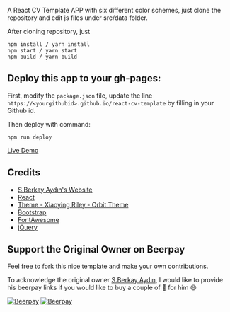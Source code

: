 A React CV Template APP with six different color schemes, just clone the repository and edit js files under src/data folder.

After cloning repository, just
```
npm install / yarn install
npm start / yarn start
npm build / yarn build
```

## Deploy this app to your gh-pages:

First, modify the `package.json` file, update the line `https://<yourgithubid>.github.io/react-cv-template` by filling in your Github id.
 
Then deploy with command:
```
npm run deploy
```

[Live Demo](https://ysonggit.github.io/react-cv-template)

## Credits
- [S.Berkay Aydın's Website](http://sbaydin.com/)
- [React](https://facebook.github.io/react/)
- [Theme - Xiaoying Riley - Orbit Theme](https://github.com/xriley/)
- [Bootstrap](http://getbootstrap.com/)
- [FontAwesome](http://fortawesome.github.io/Font-Awesome/)
- [jQuery](http://jquery.com/)

## Support the Original Owner on Beerpay
Feel free to fork this nice template and make your own contributions.

To acknowledge the original owner [S.Berkay Aydın](http://sbaydin.com/), I would like to provide his beerpay links if you would like to buy a couple of :beers: for him :smile:

[![Beerpay](https://beerpay.io/sbayd/react-cv-template/badge.svg?style=beer-square)](https://beerpay.io/sbayd/react-cv-template)  [![Beerpay](https://beerpay.io/sbayd/react-cv-template/make-wish.svg?style=flat-square)](https://beerpay.io/sbayd/react-cv-template?focus=wish)
